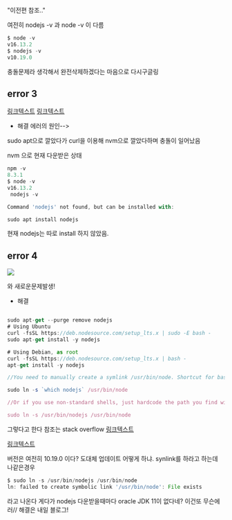 "이전편 참조.."

여전히 nodejs -v 과 node -v 이 다름

```jsx
$ node -v
v16.13.2
$ nodejs -v
v10.19.0

```

충돌문제라 생각해서 완전삭제하겠다는 마음으로
다시구글링

## error 3

[링크텍스트](https://gompro.postype.com/post/1737968)
[링크텍스트](https://jjeongil.tistory.com/1275)

- 해결
  에러의 원인-->

sudo apt으로 깔았다가 curl을 이용해 nvm으로 깔았다하며
충돌이 일어났음

nvm 으로 현재 다운받은 상태

```jsx
npm -v
8.3.1
$ node -v
v16.13.2
 nodejs -v

Command 'nodejs' not found, but can be installed with:

sudo apt install nodejs

```

현재 nodejs는 따로 install 하지 않았음.

## error 4

![](https://images.velog.io/images/ww3ysq/post/8e7ad540-72da-4e45-a7fc-9571d12ff80a/image.png)

와 새로운문제발생!

- 해결

```jsx

sudo apt-get --purge remove nodejs
# Using Ubuntu
curl -fsSL https://deb.nodesource.com/setup_lts.x | sudo -E bash -
sudo apt-get install -y nodejs

# Using Debian, as root
curl -fsSL https://deb.nodesource.com/setup_lts.x | bash -
apt-get install -y nodejs

//You need to manually create a symlink /usr/bin/node. Shortcut for bash compatible shells:

sudo ln -s `which nodejs` /usr/bin/node

//Or if you use non-standard shells, just hardcode the path you find with which nodejs:

sudo ln -s /usr/bin/nodejs /usr/bin/node
```

그렇다고 한다
참조는 stack overflow
[링크텍스트](https://stackoverflow.com/questions/26320901/cannot-install-nodejs-usr-bin-env-node-no-such-file-or-directory)

[링크텍스트](https://stackoverflow.com/questions/18130164/nodejs-vs-node-on-ubuntu-12-04)

버전은 여전히 10.19.0 이다?
도대체 업데이트 어떻게 하냐.
synlink를 하라고 하는데 나같은경우

```jsx
$ sudo ln -s /usr/bin/nodejs /usr/bin/node
ln: failed to create symbolic link '/usr/bin/node': File exists
```

라고 나온다
게다가 nodejs 다운받을때마다
oracle JDK 11이 없다네?
이건또 무슨에러//
해결은 내일 블로그!
